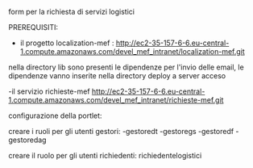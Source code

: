 form per la richiesta di servizi logistici

PREREQUISITI:

- il progetto localization-mef : 
		http://ec2-35-157-6-6.eu-central-1.compute.amazonaws.com/devel_mef_intranet/localization-mef.git
		
nella directory lib sono presenti le dipendenze per l'invio delle email, le dipendenze vanno inserite nella directory deploy a server acceso


-il servizio richieste-mef
		http://ec2-35-157-6-6.eu-central-1.compute.amazonaws.com/devel_mef_intranet/richieste-mef.git

configurazione della portlet:

creare i ruoli per gli utenti gestori:
-gestoredt
-gestoregs
-gestoredf
-gestoredag

creare il ruolo per gli utenti richiedenti:
richiedentelogistici